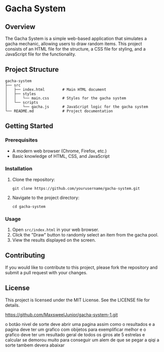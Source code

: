 # Gacha System

## Overview
The Gacha System is a simple web-based application that simulates a gacha mechanic, allowing users to draw random items. This project consists of an HTML file for the structure, a CSS file for styling, and a JavaScript file for the functionality.

## Project Structure
```
gacha-system
├── src
│   ├── index.html        # Main HTML document
│   ├── styles
│   │   └── main.css      # Styles for the gacha system
│   └── scripts
│       └── gacha.js      # JavaScript logic for the gacha system
└── README.md             # Project documentation
```

## Getting Started

### Prerequisites
- A modern web browser (Chrome, Firefox, etc.)
- Basic knowledge of HTML, CSS, and JavaScript

### Installation
1. Clone the repository:
   ```
   git clone https://github.com/yourusername/gacha-system.git
   ```
2. Navigate to the project directory:
   ```
   cd gacha-system
   ```

### Usage
1. Open `src/index.html` in your web browser.
2. Click the "Draw" button to randomly select an item from the gacha pool.
3. View the results displayed on the screen.

## Contributing
If you would like to contribute to this project, please fork the repository and submit a pull request with your changes.

## License
This project is licensed under the MIT License. See the LICENSE file for details.

https://github.com/MaxsweelJunior/gacha-system-1.git

o botão nivel de sorte deve abrir uma pagina assim como o resultados e a pagina deve ter um grafico com obijetos para exemplificar melhor e o grafico deve ter um resultado geral de todos os giros ate 5 estrelas e calcular se demorou muito para conseguir um alem de que se pegar a qiqi a sorte tambem devera abaixar